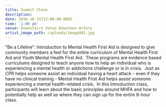 ```yaml
---
title: Summit Stone
description:
date: 2016-10-15T13:00:00.000Z
time: '1:00 pm'
venue: Downstairs Venue Downtown Artery
artist_image_path: /uploads/image001.jpg
---
```



"Be a Lifeline": Introduction to Mental Health First Aid is designed to give community members a feel for the entire curriculum of Mental Health First Aid and Youth Mental Health First Aid. &nbsp;These programs are evidence based curriculums designed to teach anyone how to help an individual who is experiencing a mental health or addictions challenge or is in crisis. &nbsp;Just as CPR helps someone assist an individual having a heart attack - even if they have no clinical training - Mental Health First Aid helps assist someone experiencing a mental health-related crisis. &nbsp;In this Introduction class, participants will learn about the basic principles around MHFA and how to potentially help as well as where they can sign up for the entire 8-hour class.
